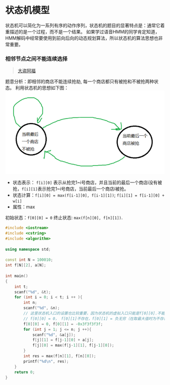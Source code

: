 # 状态机模型
状态机可以简化为一系列有序的动作序列，状态机的题目的显著特点是：通常它着重描述的是一个过程，而不是一个结果。
如果学过语音HMM的同学肯定知道，HMM解码中经常要使用到前向后向的动态规划算法，所以状态机的算法思想也非常重要。

### 相邻节点之间不能连续选择
> [大盗阿福](https://www.acwing.com/problem/content/1051/)

题意分析：即相邻的商店不能连续抢劫, 每一个商店都只有被抢和不被抢两种状态。
利用状态机的思想如下图：
![image](./%E7%8A%B6%E6%80%81%E6%9C%BA%E6%A8%A1%E5%9E%8B.assets/StateMachine.png)
- 状态表示： `f[i][0]` 表示从抢完1~i号商店，并且当前的最后一个商店i没有被抢，`f[i][1]`表示抢完1~i号商店，当前最后一个商店i被抢。
- 状态计算：`f[i][0] = max(f[i-1][0], f[i-1][1])`; `f[i][1] = f[i-1][0] + w[i]`
- 属性：max

初始状态：`f[0][0] = 0`
终止状态: `max(f[n][0], f[n][1])`.

```cpp
#include <iostream>
#include <cstring>
#include <algorithm>

using namespace std;

const int N = 100010;
int f[N][2], a[N];

int main()
{
    int t;
    scanf("%d", &t);
    for (int i = 0; i < t; i ++ ){
        int n;
        scanf("%d", &n);
        // 这里状态机入口的设置也比较重要，因为状态机的虚拟入口只能是f[0][0].不能选择虚拟物品0.
        // f[0][0] = 0， f[0][1]不存在，f[0][1] = 负无穷（在取最大值时为不存在）
        f[0][0] = 0, f[0][1] = -0x3f3f3f3f;
        for (int j = 1; j <= n; j ++){
            scanf("%d", &a[j]);
            f[j][1] = f[j-1][0] + a[j];
            f[j][0] = max(f[j-1][1], f[j-1][0]);
        }
        int res = max(f[n][1], f[n][0]);
        printf("%d\n", res);
    }
    return 0;
}
```